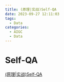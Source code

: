 ```yaml
---
title: (原理|实战)Self-QA
date: 2023-09-27 12:11:03
tags:
  - Data
categories: 
  - AIGC
  - Data  
---
```


<p></p>
<!-- more -->

# Self-QA
[(原理|实战)Self-QA](https://candied-skunk-1ca.notion.site/Self-QA-10ebfe21108480999eadec23ffadb6fe?pvs=4)